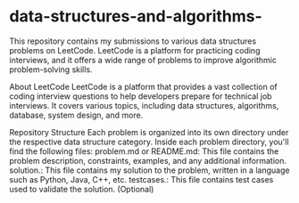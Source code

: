 # data-structures-and-algorithms-
This repository contains my submissions to various data structures problems on LeetCode. LeetCode is a platform for practicing coding interviews, and it offers a wide range of problems to improve algorithmic problem-solving skills.

About LeetCode
LeetCode is a platform that provides a vast collection of coding interview questions to help developers prepare for technical job interviews. It covers various topics, including data structures, algorithms, database, system design, and more.

Repository Structure
Each problem is organized into its own directory under the respective data structure category.
Inside each problem directory, you'll find the following files:
problem.md or README.md: This file contains the problem description, constraints, examples, and any additional information.
solution.<extension>: This file contains my solution to the problem, written in a language such as Python, Java, C++, etc.
testcases.<extension>: This file contains test cases used to validate the solution. (Optional)
